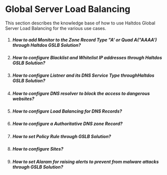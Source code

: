 # Global Server Load Balancing

This section describes the knowledge base of how to use Haltdos Global Server Load Balancing for the various use cases.

1. ##### How to add Monitor to the Zone Record Type "A' or Quad A("AAAA') through Haltdos GSLB Solution?

2. ##### How to configure Blacklist and Whitelist IP addresses through Haltdos GSLB Solution?

3. ##### How to configure Listner and its DNS Service Type throughHaltdos GSLB Solution?

4. ##### How to configure DNS resolver to block the access to dangerous websites?

5. ##### How to configure Load Balancing for DNS Records?

6. ##### How to configure a Authoritative DNS zone Record?

7. ##### How to set Policy Rule through GSLB Solution?

8. ##### How to configure Sites?

9. ##### How to set Alaram for raising alerts to prevent from malware attacks through GSLB Solution?
